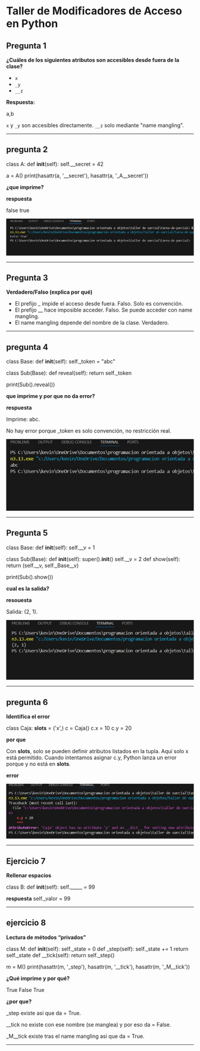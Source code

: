 # Taller de Modificadores de Acceso en Python

## Pregunta 1
**¿Cuáles de los siguientes atributos son accesibles desde fuera de la clase?**

- `x` 
- `_y`
- `__z` 


**Respuesta:** 

a,b

`x` y `_y` son accesibles directamente. `__z` solo mediante "name mangling".  

---
## pregunta 2

class A:
    def __init__(self):
        self.__secret = 42

a = A()
print(hasattr(a, '__secret'), hasattr(a, '_A__secret'))


**¿que imprime?**

**respuesta**


false true


![alt text](image.png)





---
## Pregunta 3
**Verdadero/Falso (explica por qué)**

- El prefijo _ impide el acceso desde fuera.  Falso. Solo es convención.
- El prefijo __ hace imposible acceder.  Falso. Se puede acceder con name mangling.
- El name mangling depende del nombre de la clase.  Verdadero.
---
## pregunta 4

class Base:
    def __init__(self):
        self._token = "abc"

class Sub(Base):
    def reveal(self):
        return self._token

print(Sub().reveal())

**que imprime y por que no da error?**

**respuesta**

Imprime: abc.

No hay error porque _token es solo convención, no restricción real.

![alt text](image-1.png)

---

## Pregunta 5

class Base:
    def __init__(self):
        self.__v = 1

class Sub(Base):
    def __init__(self):
        super().__init__()
        self.__v = 2
    def show(self):
        return (self.__v, self._Base__v)

print(Sub().show())

**cual es la salida?**

**resouesta**


Salida: (2, 1).


![alt text](image-2.png)

---

## pregunta 6

**Identifica el error**

class Caja:
__slots__ = ('x',)
c = Caja()
c.x = 10
c.y = 20

**por que**

Con __slots__, solo se pueden definir atributos listados en la tupla. Aquí solo x está permitido. Cuando intentamos asignar c.y, Python lanza un error porque y no está en __slots__.

**error**

![alt text](image-3.png)

---

## Ejercicio 7

**Rellenar espacios**


class B:
    def __init__(self):
        self._____ = 99

**respuesta**
self._valor = 99

---

## ejercicio 8

**Lectura de métodos “privados”**

class M:
    def __init__(self):
        self._state = 0
    def _step(self):
        self._state += 1
        return self._state
    def __tick(self):
        return self._step()

m = M()
print(hasattr(m, '_step'), hasattr(m, '__tick'), hasattr(m, '_M__tick'))

**¿Qué imprime y por qué?**

True False True

**¿por que?**

_step existe asi que da = True.

__tick no existe con ese nombre (se manglea) y por eso da = False.

_M__tick existe tras el name mangling asi que da = True.

---
